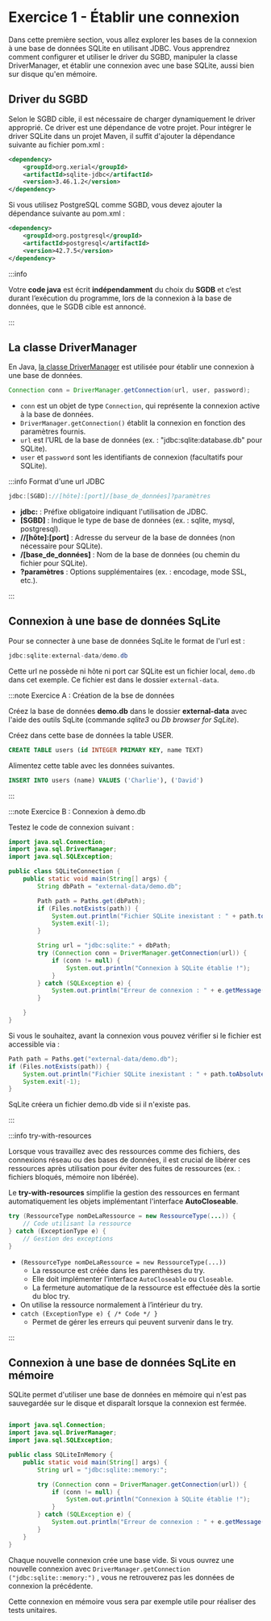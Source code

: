 # Exercice 1 - Établir une connexion

Dans cette première section, vous allez explorer les bases de la 
connexion à une base de données SQLite en utilisant JDBC. 
Vous apprendrez comment configurer et utiliser le driver du 
SGBD, manipuler la classe DriverManager, et établir une connexion avec une base SQLite, aussi bien sur disque qu'en 
mémoire.

## Driver du SGBD

Selon le SGBD cible, il est nécessaire de charger dynamiquement 
le driver approprié. Ce driver est une dépendance de votre 
projet. Pour intégrer le driver SQLite dans un projet Maven, il 
suffit d'ajouter la dépendance suivante au fichier pom.xml :

```xml showLineNumbers title="pom.xml"
<dependency>
    <groupId>org.xerial</groupId>
    <artifactId>sqlite-jdbc</artifactId>
    <version>3.46.1.2</version>
</dependency>
```

Si vous utilisez PostgreSQL comme SGBD, vous devez ajouter
la dépendance suivante au pom.xml : 

```xml showLineNumbers title="pom.xml"
<dependency>
    <groupId>org.postgresql</groupId>
    <artifactId>postgresql</artifactId>
    <version>42.7.5</version>
</dependency>

```

:::info

Votre **code java** est écrit **indépendamment** du choix du **SGDB** et c’est durant l’exécution du programme,
lors de la connexion à la base de données, que le SGDB cible est annoncé.

:::

## La classe DriverManager

En Java, [la classe DriverManager](https://docs.oracle.com/en/java/javase/23/docs/api/java.sql/java/sql/DriverManager.html) 
est utilisée pour établir une 
connexion à une base de données.

```java
Connection conn = DriverManager.getConnection(url, user, password);
```

- `conn` est un objet de type `Connection`, qui représente la connexion active à la base de données.
- `DriverManager.getConnection()` établit la connexion en fonction des paramètres fournis.
- `url` est l’URL de la base de données (ex. : "jdbc:sqlite:database.db" pour SQLite).
- `user` et `password` sont les identifiants de connexion (facultatifs pour SQLite).


:::info Format d'une url JDBC

```java
jdbc:[SGBD]://[hôte]:[port]/[base_de_données]?paramètres
```

- **jdbc:** : Préfixe obligatoire indiquant l'utilisation de JDBC.
- **[SGBD]** : Indique le type de base de données (ex. : sqlite, mysql, postgresql).
- **//[hôte]:[port]** : Adresse du serveur de la base de données (non nécessaire pour SQLite).
- **/[base_de_données]** : Nom de la base de données (ou chemin du fichier pour SQLite).
- **?paramètres** : Options supplémentaires (ex. : encodage, mode SSL, etc.).

:::

## Connexion à une base de données SqLite

Pour se connecter à une base de données SqLite le format
de l'url est : 

```java
jdbc:sqlite:external-data/demo.db
```
Cette url ne possède ni hôte ni port car SQLite est un fichier 
local, `demo.db` dans cet exemple. Ce fichier est dans le
dossier `external-data`.

:::note Exercice A : Création de la bse de données

Créez la base de données **demo.db** dans le dossier **external-data**
avec l'aide des outils SqLite (commande *sqlite3* ou *Db browser for SqLite*).

Créez dans cette base de données la table USER.

```sql
CREATE TABLE users (id INTEGER PRIMARY KEY, name TEXT)
```

Alimentez cette table avec les données suivantes.

```sql
INSERT INTO users (name) VALUES ('Charlie'), ('David')
```

:::

:::note Exercice B : Connexion à demo.db

Testez le code de connexion suivant : 

```java showLineNumbers
import java.sql.Connection;
import java.sql.DriverManager;
import java.sql.SQLException;

public class SQLiteConnection {
    public static void main(String[] args) {
        String dbPath = "external-data/demo.db";

        Path path = Paths.get(dbPath);
        if (Files.notExists(path)) {
            System.out.println("Fichier SQLite inexistant : " + path.toAbsolutePath());
            System.exit(-1);
        }

        String url = "jdbc:sqlite:" + dbPath;
        try (Connection conn = DriverManager.getConnection(url)) {
            if (conn != null) {
                System.out.println("Connexion à SQLite établie !");
            }
        } catch (SQLException e) {
            System.out.println("Erreur de connexion : " + e.getMessage());
        }

    }
}
```

Si vous le souhaitez, avant la connexion vous pouvez
vérifier si le fichier est accessible via : 

```java showLineNumbers
Path path = Paths.get("external-data/demo.db");
if (Files.notExists(path)) {
    System.out.println("Fichier SQLite inexistant : " + path.toAbsolutePath());
    System.exit(-1);
}
```

SqLite créera un fichier demo.db vide si il n'existe pas.

:::


:::info try-with-resources

Lorsque vous travaillez avec des ressources comme des fichiers, 
des connexions réseau ou des bases de données, il est crucial de 
libérer ces ressources après utilisation pour éviter des fuites 
de ressources (ex. : fichiers bloqués, mémoire non libérée).

Le **try-with-resources** simplifie la gestion des ressources en 
fermant automatiquement les objets implémentant l'interface 
**AutoCloseable**.

```java
try (RessourceType nomDeLaRessource = new RessourceType(...)) {
    // Code utilisant la ressource
} catch (ExceptionType e) {
    // Gestion des exceptions
}

```

- `(RessourceType nomDeLaRessource = new RessourceType(...))`
    - La ressource est créée dans les parenthèses du try.
    - Elle doit implémenter l’interface `AutoCloseable` ou `Closeable`.
    - La fermeture automatique de la ressource est effectuée dès la sortie du bloc try.
- On utilise la ressource normalement à l’intérieur du try.
- `catch (ExceptionType e) { /* Code */ }`
    - Permet de gérer les erreurs qui peuvent survenir dans le try.

:::

## Connexion à une base de données SqLite en mémoire


SQLite permet d'utiliser une base de données en mémoire qui 
n'est pas sauvegardée sur le disque et disparaît lorsque la 
connexion est fermée.

```java showLineNumbers

import java.sql.Connection;
import java.sql.DriverManager;
import java.sql.SQLException;

public class SQLiteInMemory {
    public static void main(String[] args) {
        String url = "jdbc:sqlite::memory:";

        try (Connection conn = DriverManager.getConnection(url)) {
            if (conn != null) {
                System.out.println("Connexion à SQLite établie !");
            }
        } catch (SQLException e) {
            System.out.println("Erreur de connexion : " + e.getMessage());
        }
    }
}
```

Chaque nouvelle connexion crée une base vide. Si vous ouvrez une 
nouvelle connexion avec 
`DriverManager.getConnection ("jdbc:sqlite::memory:")`
, vous ne retrouverez pas les données de connexion la précédente.

Cette connexion en mémoire vous sera par exemple utile pour 
réaliser des tests unitaires.